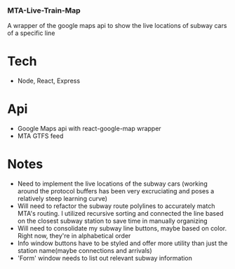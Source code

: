 ### MTA-Live-Train-Map

A wrapper of the google maps api to show the live locations of subway cars of a specific line

# Tech

- Node, React, Express

# Api

- Google Maps api with react-google-map wrapper
- MTA GTFS feed

# Notes

- Need to implement the live locations of the subway cars (working around the protocol buffers has been very excruciating and poses a relatively steep learning curve)
- Will need to refactor the subway route polylines to accurately match MTA's routing. I utilized recursive sorting and connected the line based on the closest subway station to save time in manually organizing
- Will need to consolidate my subway line buttons, maybe based on color. Right now, they're in alphabetical order
- Info window buttons have to be styled and offer more utility than just the station name(maybe connections and arrivals)
- 'Form' window needs to list out relevant subway information

